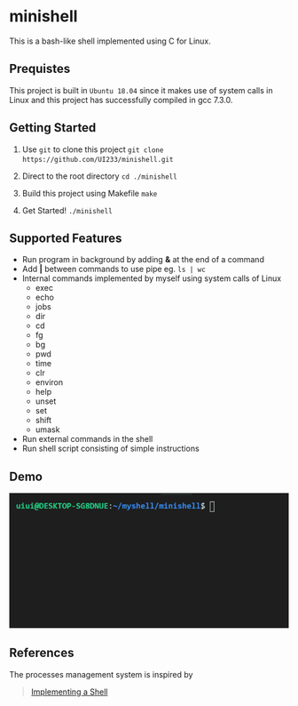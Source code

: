 # minishell

This is a bash-like shell implemented using C for Linux.

## Prequistes

This project is built in `Ubuntu 18.04` since it makes use of system calls in Linux and this project has successfully compiled in gcc 7.3.0.

## Getting Started

1. Use `git` to  clone this project  `git clone https://github.com/UI233/minishell.git`


2. Direct to the root directory `cd ./minishell`

3. Build this project using Makefile `make`

4. Get Started! `./minishell`

## Supported Features

- Run program in background by adding **&** at the end of a command
- Add **|** between commands to use pipe eg. `ls | wc` 
- Internal commands implemented by myself using system calls of Linux
    - exec
    - echo
    - jobs
    - dir
    - cd
    - fg
    - bg
    - pwd
    - time
    - clr
    - environ
    - help
    - unset
    - set
    - shift
    - umask
- Run external commands in the shell
- Run shell script consisting of simple instructions
## Demo

![Dynamic Demo](https://github.com/UI233/imageTemp/blob/master/minishell_demo.gif)

## References

 The processes management system is inspired by
> [Implementing a Shell](https://www.gnu.org/software/libc/manual/html_node/Implementing-a-Shell.html#Implementing-a-Shell)

